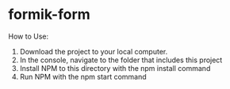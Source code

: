 # formik-form
How to Use:
1) Download the project to your local computer.
2) In the console, navigate to the folder that includes this project
3) Install NPM to this directory with the npm install command
4) Run NPM with the npm start command
